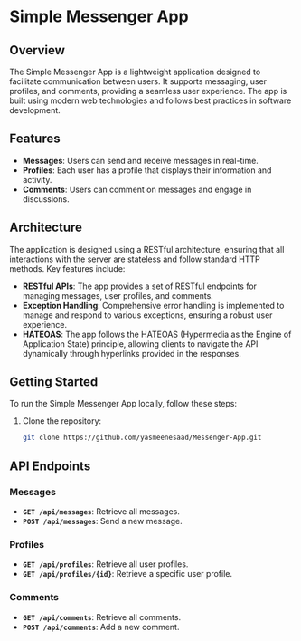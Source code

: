 # Simple Messenger App

## Overview

The Simple Messenger App is a lightweight application designed to facilitate communication between users. It supports messaging, user profiles, and comments, providing a seamless user experience. The app is built using modern web technologies and follows best practices in software development.

## Features

- **Messages**: Users can send and receive messages in real-time.
- **Profiles**: Each user has a profile that displays their information and activity.
- **Comments**: Users can comment on messages and engage in discussions.

## Architecture

The application is designed using a RESTful architecture, ensuring that all interactions with the server are stateless and follow standard HTTP methods. Key features include:

- **RESTful APIs**: The app provides a set of RESTful endpoints for managing messages, user profiles, and comments.
- **Exception Handling**: Comprehensive error handling is implemented to manage and respond to various exceptions, ensuring a robust user experience.
- **HATEOAS**: The app follows the HATEOAS (Hypermedia as the Engine of Application State) principle, allowing clients to navigate the API dynamically through hyperlinks provided in the responses.

## Getting Started

To run the Simple Messenger App locally, follow these steps:

1. Clone the repository:
   ```bash
   git clone https://github.com/yasmeenesaad/Messenger-App.git

## API Endpoints

### Messages
- **`GET /api/messages`**: Retrieve all messages.
- **`POST /api/messages`**: Send a new message.

### Profiles
- **`GET /api/profiles`**: Retrieve all user profiles.
- **`GET /api/profiles/{id}`**: Retrieve a specific user profile.

### Comments
- **`GET /api/comments`**: Retrieve all comments.
- **`POST /api/comments`**: Add a new comment.
